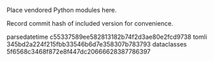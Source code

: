 Place vendored Python modules here.

Record commit hash of included version for convenience.

parsedatetime c55337589ee582813182b74f2d3ae80e2fcd9738
tomli         345bd2a224f215fbb33546b6d7e358307b783793
dataclasses   5f6568c3468f872e8f447dc20666628387786397
